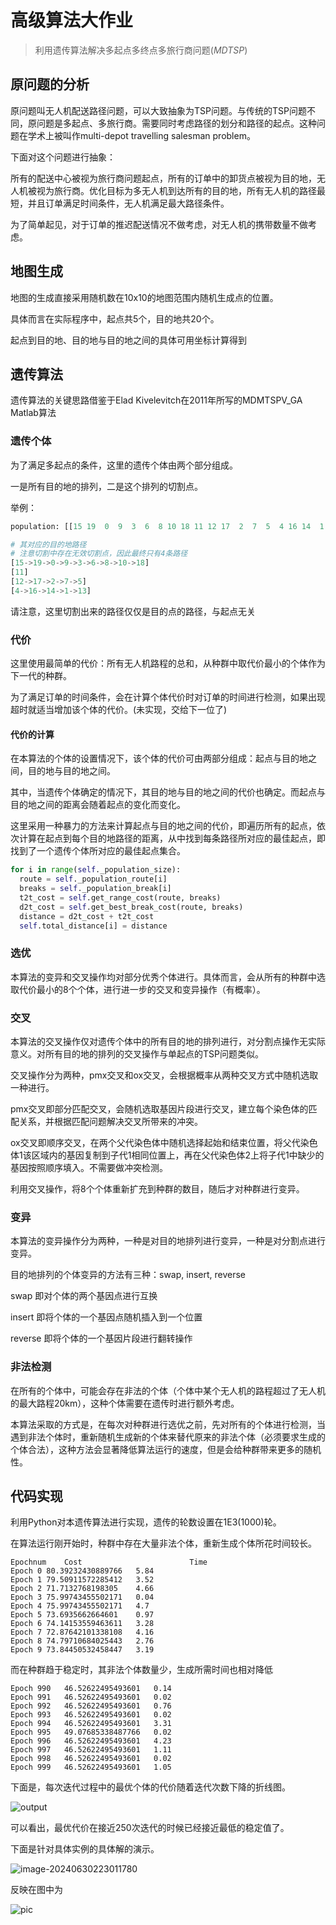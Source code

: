 # 高级算法大作业

>
> 利用遗传算法解决多起点多终点多旅行商问题(*MDTSP*) 

## 原问题的分析

原问题叫无人机配送路径问题，可以大致抽象为TSP问题。与传统的TSP问题不同，原问题是多起点、多旅行商。需要同时考虑路径的划分和路径的起点。这种问题在学术上被叫作multi-depot travelling salesman problem。

下面对这个问题进行抽象：

所有的配送中心被视为旅行商问题起点，所有的订单中的卸货点被视为目的地，无人机被视为旅行商。优化目标为多无人机到达所有的目的地，所有无人机的路径最短，并且订单满足时间条件，无人机满足最大路径条件。

为了简单起见，对于订单的推迟配送情况不做考虑，对无人机的携带数量不做考虑。

## 地图生成

地图的生成直接采用随机数在10x10的地图范围内随机生成点的位置。

具体而言在实际程序中，起点共5个，目的地共20个。

起点到目的地、目的地与目的地之间的具体可用坐标计算得到

## 遗传算法

遗传算法的关键思路借鉴于Elad Kivelevitch在2011年所写的MDMTSPV_GA Matlab算法

### 遗传个体

为了满足多起点的条件，这里的遗传个体由两个部分组成。

一是所有目的地的排列，二是这个排列的切割点。

举例：

```python
population: [[15 19  0  9  3  6  8 10 18 11 12 17  2  7  5  4 16 14  1 13] [0, 0, 9, 10, 15, 15]]

# 其对应的目的地路径
# 注意切割中存在无效切割点，因此最终只有4条路径
[15->19->0->9->3->6->8->10->18]
[11]
[12->17->2->7->5]
[4->16->14->1->13]
```

请注意，这里切割出来的路径仅仅是目的点的路径，与起点无关

### 代价

这里使用最简单的代价：所有无人机路程的总和，从种群中取代价最小的个体作为下一代的种群。

为了满足订单的时间条件，会在计算个体代价时对订单的时间进行检测，如果出现超时就适当增加该个体的代价。(未实现，交给下一位了)

#### 代价的计算

在本算法的个体的设置情况下，该个体的代价可由两部分组成：起点与目的地之间，目的地与目的地之间。

其中，当遗传个体确定的情况下，其目的地与目的地之间的代价也确定。而起点与目的地之间的距离会随着起点的变化而变化。

这里采用一种暴力的方法来计算起点与目的地之间的代价，即遍历所有的起点，依次计算在起点到每个目的地路径的距离，从中找到每条路径所对应的最佳起点，即找到了一个遗传个体所对应的最佳起点集合。

```python
for i in range(self._population_size):
  route = self._population_route[i]
  breaks = self._population_break[i]
  t2t_cost = self.get_range_cost(route, breaks)
  d2t_cost = self.get_best_break_cost(route, breaks)
  distance = d2t_cost + t2t_cost
  self.total_distance[i] = distance
```

### 选优

本算法的变异和交叉操作均对部分优秀个体进行。具体而言，会从所有的种群中选取代价最小的8个个体，进行进一步的交叉和变异操作（有概率）。

### 交叉

本算法的交叉操作仅对遗传个体中的所有目的地的排列进行，对分割点操作无实际意义。对所有目的地的排列的交叉操作与单起点的TSP问题类似。

交叉操作分为两种，pmx交叉和ox交叉，会根据概率从两种交叉方式中随机选取一种进行。

pmx交叉即部分匹配交叉，会随机选取基因片段进行交叉，建立每个染色体的匹配关系，并根据匹配问题解决交叉所带来的冲突。

ox交叉即顺序交叉，在两个父代染色体中随机选择起始和结束位置，将父代染色体1该区域内的基因复制到子代1相同位置上，再在父代染色体2上将子代1中缺少的基因按照顺序填入。不需要做冲突检测。

利用交叉操作，将8个个体重新扩充到种群的数目，随后才对种群进行变异。

### 变异

本算法的变异操作分为两种，一种是对目的地排列进行变异，一种是对分割点进行变异。

目的地排列的个体变异的方法有三种：swap, insert, reverse

swap 即对个体的两个基因点进行互换

insert 即将个体的一个基因点随机插入到一个位置

reverse 即将个体的一个基因片段进行翻转操作

### 非法检测

在所有的个体中，可能会存在非法的个体（个体中某个无人机的路程超过了无人机的最大路程20km），这种个体需要在遗传时进行额外考虑。

本算法采取的方式是，在每次对种群进行选优之前，先对所有的个体进行检测，当遇到非法个体时，重新随机生成新的个体来替代原来的非法个体（必须要求生成的个体合法），这种方法会显著降低算法运行的速度，但是会给种群带来更多的随机性。

## 代码实现

利用Python对本遗传算法进行实现，遗传的轮数设置在1E3(1000)轮。

在算法运行刚开始时，种群中存在大量非法个体，重新生成个体所花时间较长。

```
Epochnum	Cost						Time
Epoch 0	80.39232430889766	5.84
Epoch 1	79.50911572285412	3.52
Epoch 2	71.7132768198305	4.66
Epoch 3	75.99743455502171	0.04
Epoch 4	75.99743455502171	4.7
Epoch 5	73.6935662664601	0.97
Epoch 6	74.14153559463611	3.28
Epoch 7	72.87642101338108	4.16
Epoch 8	74.79710684025443	2.76
Epoch 9	73.84450532458447	3.19
```

而在种群趋于稳定时，其非法个体数量少，生成所需时间也相对降低

```
Epoch 990	46.52622495493601	0.14
Epoch 991	46.52622495493601	0.02
Epoch 992	46.52622495493601	0.76
Epoch 993	46.52622495493601	0.02
Epoch 994	46.52622495493601	3.31
Epoch 995	49.07685338487766	0.02
Epoch 996	46.52622495493601	4.23
Epoch 997	46.52622495493601	1.11
Epoch 998	46.52622495493601	0.02
Epoch 999	46.52622495493601	1.05
```

下面是，每次迭代过程中的最优个体的代价随着迭代次数下降的折线图。

![output](img/output-9757773.png)

可以看出，最优代价在接近250次迭代的时候已经接近最低的稳定值了。

下面是针对具体实例的具体解的演示。

![image-20240630223011780](img/image-20240630223011780.png)

反映在图中为

![pic](img/pic.png)

